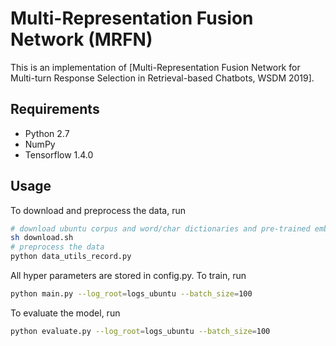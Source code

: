 # Multi-Representation Fusion Network (MRFN)

This is an implementation of [Multi-Representation Fusion Network for Multi-turn Response Selection in Retrieval-based Chatbots, WSDM 2019].


## Requirements
* Python 2.7
* NumPy
* Tensorflow 1.4.0


## Usage
To download and preprocess the data, run

```bash
# download ubuntu corpus and word/char dictionaries and pre-trained embeddings 
sh download.sh
# preprocess the data
python data_utils_record.py
```

All hyper parameters are stored in config.py. To train, run

```bash
python main.py --log_root=logs_ubuntu --batch_size=100
```

To evaluate the model, run
```bash
python evaluate.py --log_root=logs_ubuntu --batch_size=100
```
